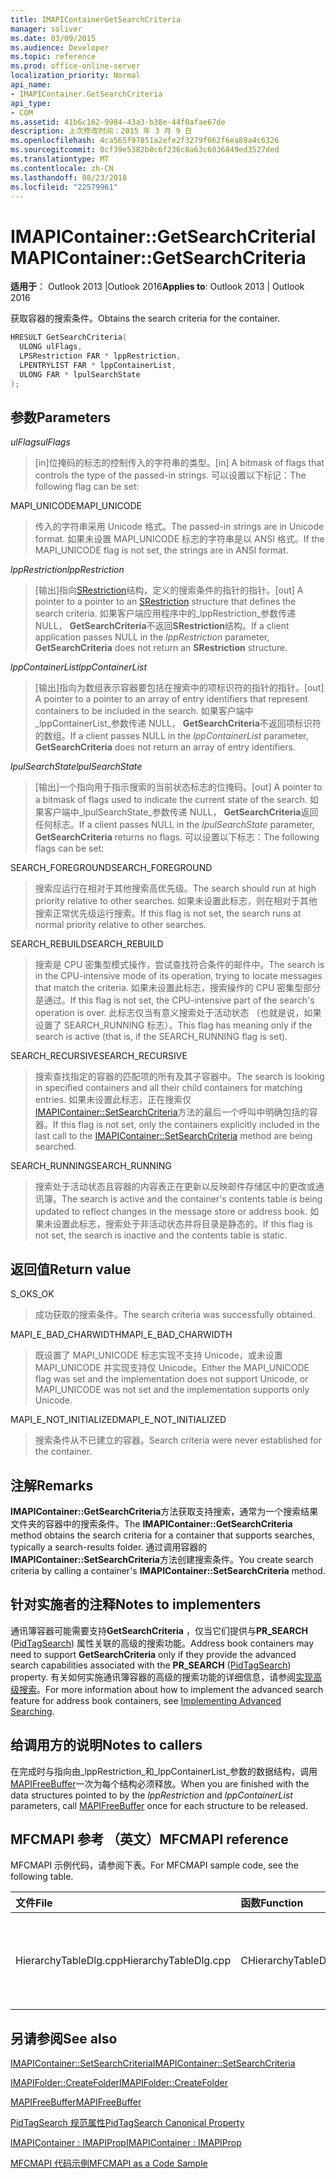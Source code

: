 ```yaml
---
title: IMAPIContainerGetSearchCriteria
manager: soliver
ms.date: 03/09/2015
ms.audience: Developer
ms.topic: reference
ms.prod: office-online-server
localization_priority: Normal
api_name:
- IMAPIContainer.GetSearchCriteria
api_type:
- COM
ms.assetid: 41b6c162-9984-43a3-b38e-44f0afae67de
description: 上次修改时间：2015 年 3 月 9 日
ms.openlocfilehash: 4ca565f97851a2efe2f3279f062f6ea89a4c6326
ms.sourcegitcommit: 0cf39e5382b8c6f236c8a63c6036849ed3527ded
ms.translationtype: MT
ms.contentlocale: zh-CN
ms.lasthandoff: 08/23/2018
ms.locfileid: "22579961"
---
```

# <a name="imapicontainergetsearchcriteria"></a><span data-ttu-id="70c07-103">IMAPIContainer::GetSearchCriteria</span><span class="sxs-lookup"><span data-stu-id="70c07-103">IMAPIContainer::GetSearchCriteria</span></span>

  
  
<span data-ttu-id="70c07-104">**适用于**： Outlook 2013 |Outlook 2016</span><span class="sxs-lookup"><span data-stu-id="70c07-104">**Applies to**: Outlook 2013 | Outlook 2016</span></span> 
  
<span data-ttu-id="70c07-105">获取容器的搜索条件。</span><span class="sxs-lookup"><span data-stu-id="70c07-105">Obtains the search criteria for the container.</span></span>
  
```cpp
HRESULT GetSearchCriteria(
  ULONG ulFlags,
  LPSRestriction FAR * lppRestriction,
  LPENTRYLIST FAR * lppContainerList,
  ULONG FAR * lpulSearchState
);
```

## <a name="parameters"></a><span data-ttu-id="70c07-106">参数</span><span class="sxs-lookup"><span data-stu-id="70c07-106">Parameters</span></span>

 <span data-ttu-id="70c07-107">_ulFlags_</span><span class="sxs-lookup"><span data-stu-id="70c07-107">_ulFlags_</span></span>
  
> <span data-ttu-id="70c07-108">[in]位掩码的标志的控制传入的字符串的类型。</span><span class="sxs-lookup"><span data-stu-id="70c07-108">[in] A bitmask of flags that controls the type of the passed-in strings.</span></span> <span data-ttu-id="70c07-109">可以设置以下标记：</span><span class="sxs-lookup"><span data-stu-id="70c07-109">The following flag can be set:</span></span>
    
<span data-ttu-id="70c07-110">MAPI_UNICODE</span><span class="sxs-lookup"><span data-stu-id="70c07-110">MAPI_UNICODE</span></span> 
  
> <span data-ttu-id="70c07-111">传入的字符串采用 Unicode 格式。</span><span class="sxs-lookup"><span data-stu-id="70c07-111">The passed-in strings are in Unicode format.</span></span> <span data-ttu-id="70c07-112">如果未设置 MAPI_UNICODE 标志的字符串是以 ANSI 格式。</span><span class="sxs-lookup"><span data-stu-id="70c07-112">If the MAPI_UNICODE flag is not set, the strings are in ANSI format.</span></span>
    
 <span data-ttu-id="70c07-113">_lppRestriction_</span><span class="sxs-lookup"><span data-stu-id="70c07-113">_lppRestriction_</span></span>
  
> <span data-ttu-id="70c07-114">[输出]指向[SRestriction](srestriction.md)结构，定义的搜索条件的指针的指针。</span><span class="sxs-lookup"><span data-stu-id="70c07-114">[out] A pointer to a pointer to an [SRestriction](srestriction.md) structure that defines the search criteria.</span></span> <span data-ttu-id="70c07-115">如果客户端应用程序中的_lppRestriction_参数传递 NULL， **GetSearchCriteria**不返回**SRestriction**结构。</span><span class="sxs-lookup"><span data-stu-id="70c07-115">If a client application passes NULL in the  _lppRestriction_ parameter, **GetSearchCriteria** does not return an **SRestriction** structure.</span></span> 
    
 <span data-ttu-id="70c07-116">_lppContainerList_</span><span class="sxs-lookup"><span data-stu-id="70c07-116">_lppContainerList_</span></span>
  
> <span data-ttu-id="70c07-117">[输出]指向为数组表示容器要包括在搜索中的项标识符的指针的指针。</span><span class="sxs-lookup"><span data-stu-id="70c07-117">[out] A pointer to a pointer to an array of entry identifiers that represent containers to be included in the search.</span></span> <span data-ttu-id="70c07-118">如果客户端中_lppContainerList_参数传递 NULL， **GetSearchCriteria**不返回项标识符的数组。</span><span class="sxs-lookup"><span data-stu-id="70c07-118">If a client passes NULL in the  _lppContainerList_ parameter, **GetSearchCriteria** does not return an array of entry identifiers.</span></span> 
    
 <span data-ttu-id="70c07-119">_lpulSearchState_</span><span class="sxs-lookup"><span data-stu-id="70c07-119">_lpulSearchState_</span></span>
  
> <span data-ttu-id="70c07-120">[输出]一个指向用于指示搜索的当前状态标志的位掩码。</span><span class="sxs-lookup"><span data-stu-id="70c07-120">[out] A pointer to a bitmask of flags used to indicate the current state of the search.</span></span> <span data-ttu-id="70c07-121">如果客户端中_lpulSearchState_参数传递 NULL， **GetSearchCriteria**返回任何标志。</span><span class="sxs-lookup"><span data-stu-id="70c07-121">If a client passes NULL in the  _lpulSearchState_ parameter, **GetSearchCriteria** returns no flags.</span></span> <span data-ttu-id="70c07-122">可以设置以下标志：</span><span class="sxs-lookup"><span data-stu-id="70c07-122">The following flags can be set:</span></span> 
    
<span data-ttu-id="70c07-123">SEARCH_FOREGROUND</span><span class="sxs-lookup"><span data-stu-id="70c07-123">SEARCH_FOREGROUND</span></span> 
  
> <span data-ttu-id="70c07-124">搜索应运行在相对于其他搜索高优先级。</span><span class="sxs-lookup"><span data-stu-id="70c07-124">The search should run at high priority relative to other searches.</span></span> <span data-ttu-id="70c07-125">如果未设置此标志，则在相对于其他搜索正常优先级运行搜索。</span><span class="sxs-lookup"><span data-stu-id="70c07-125">If this flag is not set, the search runs at normal priority relative to other searches.</span></span>
    
<span data-ttu-id="70c07-126">SEARCH_REBUILD</span><span class="sxs-lookup"><span data-stu-id="70c07-126">SEARCH_REBUILD</span></span> 
  
> <span data-ttu-id="70c07-127">搜索是 CPU 密集型模式操作，尝试查找符合条件的邮件中。</span><span class="sxs-lookup"><span data-stu-id="70c07-127">The search is in the CPU-intensive mode of its operation, trying to locate messages that match the criteria.</span></span> <span data-ttu-id="70c07-128">如果未设置此标志，搜索操作的 CPU 密集型部分是通过。</span><span class="sxs-lookup"><span data-stu-id="70c07-128">If this flag is not set, the CPU-intensive part of the search's operation is over.</span></span> <span data-ttu-id="70c07-129">此标志仅当有意义搜索处于活动状态 （也就是说，如果设置了 SEARCH_RUNNING 标志）。</span><span class="sxs-lookup"><span data-stu-id="70c07-129">This flag has meaning only if the search is active (that is, if the SEARCH_RUNNING flag is set).</span></span>
    
<span data-ttu-id="70c07-130">SEARCH_RECURSIVE</span><span class="sxs-lookup"><span data-stu-id="70c07-130">SEARCH_RECURSIVE</span></span> 
  
> <span data-ttu-id="70c07-131">搜索查找指定的容器的匹配项的所有及其子容器中。</span><span class="sxs-lookup"><span data-stu-id="70c07-131">The search is looking in specified containers and all their child containers for matching entries.</span></span> <span data-ttu-id="70c07-132">如果未设置此标志，正在搜索仅[IMAPIContainer::SetSearchCriteria](imapicontainer-setsearchcriteria.md)方法的最后一个呼叫中明确包括的容器。</span><span class="sxs-lookup"><span data-stu-id="70c07-132">If this flag is not set, only the containers explicitly included in the last call to the [IMAPIContainer::SetSearchCriteria](imapicontainer-setsearchcriteria.md) method are being searched.</span></span> 
    
<span data-ttu-id="70c07-133">SEARCH_RUNNING</span><span class="sxs-lookup"><span data-stu-id="70c07-133">SEARCH_RUNNING</span></span> 
  
> <span data-ttu-id="70c07-134">搜索处于活动状态且容器的内容表正在更新以反映邮件存储区中的更改或通讯簿。</span><span class="sxs-lookup"><span data-stu-id="70c07-134">The search is active and the container's contents table is being updated to reflect changes in the message store or address book.</span></span> <span data-ttu-id="70c07-135">如果未设置此标志，搜索处于非活动状态并将目录是静态的。</span><span class="sxs-lookup"><span data-stu-id="70c07-135">If this flag is not set, the search is inactive and the contents table is static.</span></span>
    
## <a name="return-value"></a><span data-ttu-id="70c07-136">返回值</span><span class="sxs-lookup"><span data-stu-id="70c07-136">Return value</span></span>

<span data-ttu-id="70c07-137">S_OK</span><span class="sxs-lookup"><span data-stu-id="70c07-137">S_OK</span></span> 
  
> <span data-ttu-id="70c07-138">成功获取的搜索条件。</span><span class="sxs-lookup"><span data-stu-id="70c07-138">The search criteria was successfully obtained.</span></span>
    
<span data-ttu-id="70c07-139">MAPI_E_BAD_CHARWIDTH</span><span class="sxs-lookup"><span data-stu-id="70c07-139">MAPI_E_BAD_CHARWIDTH</span></span> 
  
> <span data-ttu-id="70c07-140">既设置了 MAPI_UNICODE 标志实现不支持 Unicode，或未设置 MAPI_UNICODE 并实现支持仅 Unicode。</span><span class="sxs-lookup"><span data-stu-id="70c07-140">Either the MAPI_UNICODE flag was set and the implementation does not support Unicode, or MAPI_UNICODE was not set and the implementation supports only Unicode.</span></span>
    
<span data-ttu-id="70c07-141">MAPI_E_NOT_INITIALIZED</span><span class="sxs-lookup"><span data-stu-id="70c07-141">MAPI_E_NOT_INITIALIZED</span></span> 
  
> <span data-ttu-id="70c07-142">搜索条件从不已建立的容器。</span><span class="sxs-lookup"><span data-stu-id="70c07-142">Search criteria were never established for the container.</span></span>
    
## <a name="remarks"></a><span data-ttu-id="70c07-143">注解</span><span class="sxs-lookup"><span data-stu-id="70c07-143">Remarks</span></span>

<span data-ttu-id="70c07-144">**IMAPIContainer::GetSearchCriteria**方法获取支持搜索，通常为一个搜索结果文件夹的容器中的搜索条件。</span><span class="sxs-lookup"><span data-stu-id="70c07-144">The **IMAPIContainer::GetSearchCriteria** method obtains the search criteria for a container that supports searches, typically a search-results folder.</span></span> <span data-ttu-id="70c07-145">通过调用容器的**IMAPIContainer::SetSearchCriteria**方法创建搜索条件。</span><span class="sxs-lookup"><span data-stu-id="70c07-145">You create search criteria by calling a container's **IMAPIContainer::SetSearchCriteria** method.</span></span> 
  
## <a name="notes-to-implementers"></a><span data-ttu-id="70c07-146">针对实施者的注释</span><span class="sxs-lookup"><span data-stu-id="70c07-146">Notes to implementers</span></span>

<span data-ttu-id="70c07-147">通讯簿容器可能需要支持**GetSearchCriteria** ，仅当它们提供与**PR_SEARCH** ([PidTagSearch](pidtagsearch-canonical-property.md)) 属性关联的高级的搜索功能。</span><span class="sxs-lookup"><span data-stu-id="70c07-147">Address book containers may need to support **GetSearchCriteria** only if they provide the advanced search capabilities associated with the **PR_SEARCH** ([PidTagSearch](pidtagsearch-canonical-property.md)) property.</span></span> <span data-ttu-id="70c07-148">有关如何实施通讯簿容器的高级的搜索功能的详细信息，请参阅[实现高级搜索](implementing-advanced-searching.md)。</span><span class="sxs-lookup"><span data-stu-id="70c07-148">For more information about how to implement the advanced search feature for address book containers, see [Implementing Advanced Searching](implementing-advanced-searching.md).</span></span>
  
## <a name="notes-to-callers"></a><span data-ttu-id="70c07-149">给调用方的说明</span><span class="sxs-lookup"><span data-stu-id="70c07-149">Notes to callers</span></span>

<span data-ttu-id="70c07-150">在完成时与指向由_lppRestriction_和_lppContainerList_参数的数据结构，调用[MAPIFreeBuffer](mapifreebuffer.md)一次为每个结构必须释放。</span><span class="sxs-lookup"><span data-stu-id="70c07-150">When you are finished with the data structures pointed to by the  _lppRestriction_ and  _lppContainerList_ parameters, call [MAPIFreeBuffer](mapifreebuffer.md) once for each structure to be released.</span></span> 
  
## <a name="mfcmapi-reference"></a><span data-ttu-id="70c07-151">MFCMAPI 参考 （英文）</span><span class="sxs-lookup"><span data-stu-id="70c07-151">MFCMAPI reference</span></span>

<span data-ttu-id="70c07-152">MFCMAPI 示例代码，请参阅下表。</span><span class="sxs-lookup"><span data-stu-id="70c07-152">For MFCMAPI sample code, see the following table.</span></span>
  
|<span data-ttu-id="70c07-153">**文件**</span><span class="sxs-lookup"><span data-stu-id="70c07-153">**File**</span></span>|<span data-ttu-id="70c07-154">**函数**</span><span class="sxs-lookup"><span data-stu-id="70c07-154">**Function**</span></span>|<span data-ttu-id="70c07-155">**Comment**</span><span class="sxs-lookup"><span data-stu-id="70c07-155">**Comment**</span></span>|
|:-----|:-----|:-----|
|<span data-ttu-id="70c07-156">HierarchyTableDlg.cpp</span><span class="sxs-lookup"><span data-stu-id="70c07-156">HierarchyTableDlg.cpp</span></span>  <br/> |<span data-ttu-id="70c07-157">CHierarchyTableDlg::OnEditSearchCriteria</span><span class="sxs-lookup"><span data-stu-id="70c07-157">CHierarchyTableDlg::OnEditSearchCriteria</span></span>  <br/> |<span data-ttu-id="70c07-158">MFCMAPI 使用**IMAPIContainer::GetSearchCriteria**方法获取从文件夹显示的搜索条件。</span><span class="sxs-lookup"><span data-stu-id="70c07-158">MFCMAPI uses the **IMAPIContainer::GetSearchCriteria** method to obtain search criteria from a folder to display.</span></span>  <br/> |
   
## <a name="see-also"></a><span data-ttu-id="70c07-159">另请参阅</span><span class="sxs-lookup"><span data-stu-id="70c07-159">See also</span></span>



[<span data-ttu-id="70c07-160">IMAPIContainer::SetSearchCriteria</span><span class="sxs-lookup"><span data-stu-id="70c07-160">IMAPIContainer::SetSearchCriteria</span></span>](imapicontainer-setsearchcriteria.md)
  
[<span data-ttu-id="70c07-161">IMAPIFolder::CreateFolder</span><span class="sxs-lookup"><span data-stu-id="70c07-161">IMAPIFolder::CreateFolder</span></span>](imapifolder-createfolder.md)
  
[<span data-ttu-id="70c07-162">MAPIFreeBuffer</span><span class="sxs-lookup"><span data-stu-id="70c07-162">MAPIFreeBuffer</span></span>](mapifreebuffer.md)
  
[<span data-ttu-id="70c07-163">PidTagSearch 规范属性</span><span class="sxs-lookup"><span data-stu-id="70c07-163">PidTagSearch Canonical Property</span></span>](pidtagsearch-canonical-property.md)
  
[<span data-ttu-id="70c07-164">IMAPIContainer : IMAPIProp</span><span class="sxs-lookup"><span data-stu-id="70c07-164">IMAPIContainer : IMAPIProp</span></span>](imapicontainerimapiprop.md)


[<span data-ttu-id="70c07-165">MFCMAPI 代码示例</span><span class="sxs-lookup"><span data-stu-id="70c07-165">MFCMAPI as a Code Sample</span></span>](mfcmapi-as-a-code-sample.md)

